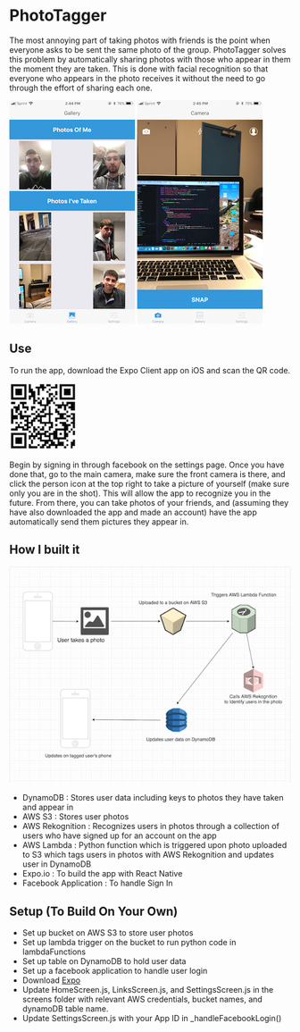 # PhotoTagger
The most annoying part of taking photos with friends is the point when everyone asks to be sent the same photo of the group. PhotoTagger solves this problem by automatically sharing photos with those who appear in them the moment they are taken. This is done with facial recognition so that everyone who appears in the photo receives it without the need to go through the effort of sharing each one.

![Photos](/screenshots/ss1.png)
![Camera](/screenshots/ss2.png)

## Use
To run the app, download the Expo Client app on iOS and scan the QR code.

![QR Code](/screenshots/qr.png)

Begin by signing in through facebook on the settings page. Once you have done that, go to the main camera, make sure the front camera is there, and click the person icon at the top right to take a picture of yourself (make sure only you are in the shot). This will allow the app to recognize you in the future.
From there, you can take photos of your friends, and (assuming they have also downloaded the app and made an account) have the app automatically send them pictures they appear in.

## How I built it
![Diagram](/screenshots/diagram.png)
- DynamoDB : Stores user data including keys to photos they have taken and appear in
- AWS S3 : Stores user photos
- AWS Rekognition : Recognizes users in photos through a collection of users who have signed up for an account on the app
- AWS Lambda : Python function which is triggered upon photo uploaded to S3 which tags users in photos with AWS Rekognition and updates user in DynamoDB
- Expo.io : To build the app with React Native
- Facebook Application : To handle Sign In


## Setup (To Build On Your Own)
- Set up bucket on AWS S3 to store user photos
- Set up lambda trigger on the bucket to run python code in lambdaFunctions
- Set up table on DynamoDB to hold user data
- Set up a facebook application to handle user login
- Download [Expo](https://expo.io/learn)
- Update HomeScreen.js, LinksScreen.js, and SettingsScreen.js in the screens folder with relevant AWS credentials, bucket names, and dynamoDB table name.
- Update SettingsScreen.js with your App ID in _handleFacebookLogin()
